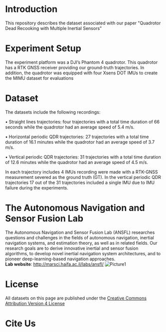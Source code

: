 # Introduction

This repository describes the dataset associated with our paper "Quadrotor Dead Recooking with Multiple Inertial Sensors"

# Experiment Setup
The experiment platform was a DJI’s Phantom 4 quadrotor. This quadrotor has a RTK GNSS receiver providing our ground-truth trajectories. In addition, the quadrotor was equipped with four Xsens DOT IMUs to create the MIMU dataset for evaluations

# Dataset
The datasets include the following recordings:

•	Straight lines trajectories: four trajectories with a total time duration of 66 seconds while the quadrotor had an average speed of 5.4 m/s. 

•	Horizontal periodic QDR trajectories: 27 trajectories with a total time duration of 16.1 minutes while the quadrotor had an average speed of 3.7 m/s.

•	Vertical periodic QDR trajectories: 31 trajectories with a total time duration of 12.6 minutes while the quadrotor had an average speed of 4.5 m/s.

In each trajectory includes 4 IMUs recording were made with a RTK-GNSS measurement severed as the ground truth (GT).  In the vertical periodic QDR trajectories 17 out of the 31 trajectories included a single IMU due to IMU failure during the experiments. 

# The Autonomous Navigation and Sensor Fusion Lab
The Autonomous Navigation and Sensor Fusion Lab (ANSFL) researches questions and challenges in the fields of autonomous navigation, inertial navigation systems, and estimation theory, as well as in related fields. Our research goals are to derive innovative inertial and sensor fusion algorithms, to develop novel inertial navigation system architectures, and to pioneer deep-learning-based navigation approaches.\
**Lab website**:  http://marsci.haifa.ac.il/labs/ansfl/ 
![Picture1](https://user-images.githubusercontent.com/93155156/143600162-787b7824-a863-46e2-ac19-ad6292a7c006.png)

# License
All datasets on this page are published under the [Creative Commons Attribution Version 4 License](https://creativecommons.org/licenses/by/4.0/legalcode)

# Cite Us

